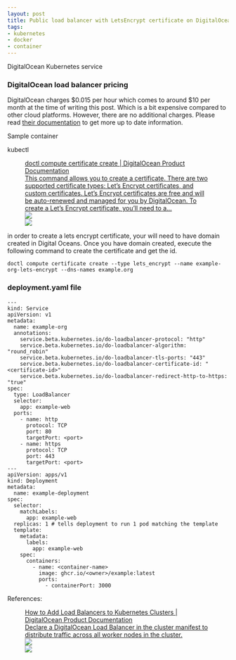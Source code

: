 ```yaml
---
layout: post
title: Public load balancer with LetsEncrypt certificate on DigitalOcean Kubernetes
tags:
- kubernetes
- docker
- container
---
```


DigitalOcean Kubernetes service

### DigitalOcean load balancer pricing

DigitalOcean charges $0.015 per hour which comes to around $10 per month at the time of writing this post. Which is a bit expensive compared to other cloud platforms. However, there are no additional charges. Please read [their documentation](https://www.digitalocean.com/products/load-balancer/) to get more up to date information.

Sample container

kubectl

<figure class="kg-card kg-bookmark-card"><a class="kg-bookmark-container" href="https://www.digitalocean.com/docs/apis-clis/doctl/reference/compute/certificate/create/"><div class="kg-bookmark-content">
<div class="kg-bookmark-title">doctl compute certificate create | DigitalOcean Product Documentation</div>
<div class="kg-bookmark-description">This command allows you to create a certificate. There are two supported certificate types: Let’s Encrypt certificates, and custom certificates. Let’s Encrypt certificates are free and will be auto-renewed and managed for you by DigitalOcean. To create a Let’s Encrypt certificate, you’ll need to a…</div>
<div class="kg-bookmark-metadata"><img class="kg-bookmark-icon" src="https://www.digitalocean.com/apple-touch-icon.png"></div>
</div>
<div class="kg-bookmark-thumbnail"><img src="https://assets.digitalocean.com/articles/pdocs/docs-banner.png"></div></a></figure>

in order to create a lets encrypt certificate, your will need to have domain created in Digital Oceans. Once you have domain created, execute the following command to create the certificate and get the id.

    doctl compute certificate create --type lets_encrypt --name example-org-lets-encrypt --dns-names example.org

### deployment.yaml file

    ---
    kind: Service
    apiVersion: v1
    metadata:
      name: example-org
      annotations:
        service.beta.kubernetes.io/do-loadbalancer-protocol: "http"
        service.beta.kubernetes.io/do-loadbalancer-algorithm: "round_robin"
        service.beta.kubernetes.io/do-loadbalancer-tls-ports: "443"
        service.beta.kubernetes.io/do-loadbalancer-certificate-id: "<certificate-id>"
        service.beta.kubernetes.io/do-loadbalancer-redirect-http-to-https: "true"
    spec:
      type: LoadBalancer
      selector:
        app: example-web
      ports:
        - name: http
          protocol: TCP
          port: 80
          targetPort: <port>
        - name: https
          protocol: TCP
          port: 443
          targetPort: <port>
    ---
    apiVersion: apps/v1
    kind: Deployment
    metadata:
      name: example-deployment
    spec:
      selector:
        matchLabels:
          app: example-web
      replicas: 1 # tells deployment to run 1 pod matching the template
      template:
        metadata:
          labels:
            app: example-web
        spec:
          containers:
            - name: <container-name>
              image: ghcr.io/<owner>/example:latest
              ports:
                - containerPort: 3000

References:

<figure class="kg-card kg-bookmark-card"><a class="kg-bookmark-container" href="https://www.digitalocean.com/docs/kubernetes/how-to/add-load-balancers/"><div class="kg-bookmark-content">
<div class="kg-bookmark-title">How to Add Load Balancers to Kubernetes Clusters | DigitalOcean Product Documentation</div>
<div class="kg-bookmark-description">Declare a DigitalOcean Load Balancer in the cluster manifest to distribute traffic across all worker nodes in the cluster.</div>
<div class="kg-bookmark-metadata"><img class="kg-bookmark-icon" src="https://www.digitalocean.com/apple-touch-icon.png"></div>
</div>
<div class="kg-bookmark-thumbnail"><img src="https://assets.digitalocean.com/articles/pdocs/docs-banner.png"></div></a></figure>